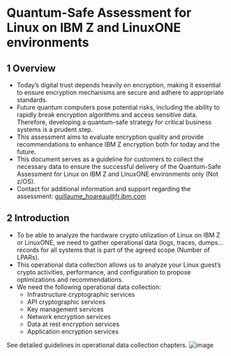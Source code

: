 # Quantum-Safe Assessment for Linux on IBM Z and LinuxONE environments

## 1	Overview
* Today’s digital trust depends heavily on encryption, making it essential to ensure encryption mechanisms are secure and adhere to appropriate standards.
* Future quantum computers pose potential risks, including the ability to rapidly break encryption algorithms and access sensitive data. Therefore, developing a quantum-safe strategy for critical business systems is a prudent step.
* This assessment aims to evaluate encryption quality and provide recommendations to enhance IBM Z encryption both for today and the future.
* This document serves as a guideline for customers to collect the necessary data to ensure the successful delivery of the Quantum-Safe Assessment for Linux on IBM Z and LinuxONE environments only (Not z/OS).
* Contact for additional information and support regarding the assessment: guillaume_hoareau@fr.ibm.com

## 2	Introduction
* To be able to analyze the hardware crypto utilization of Linux on IBM Z or LinuxONE, we need to gather operational data (logs, traces, dumps…  records for all systems that is part of the agreed scope (Number of LPARs).
* This operational data collection allows us to analyze your Linux guest’s crypto activities, performance, and configuration to propose optimizations and recommendations.
* We need the following operational data collection:
  -	Infrastructure cryptographic services
  -	API cryptographic services
  -	Key management services
  -	Network encryption services
  -	Data at rest encryption services
  -	Application encryption services

See detailed guidelines in operational data collection chapters. 
![image](https://github.com/user-attachments/assets/cd73068d-8b9f-48c6-bec7-f1257a85ba9b)

